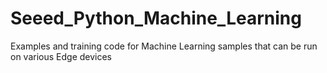 # Seeed_Python_Machine_Learning
Examples and training code for Machine Learning samples that can be run on various Edge devices
